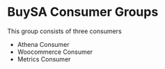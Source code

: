 # BuySA Consumer Groups
This group consists of three consumers
- Athena Consumer
- Woocommerce Consumer
- Metrics Consumer
